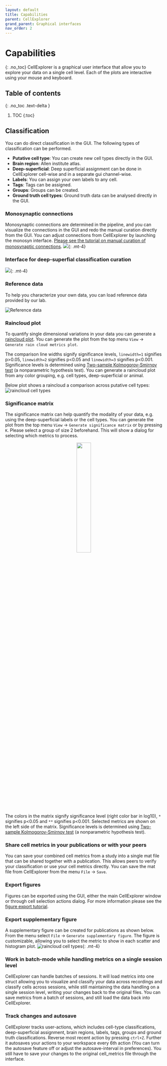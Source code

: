 ```yaml
---
layout: default
title: Capabilities
parent: CellExplorer
grand_parent: Graphical interfaces
nav_order: 2
---
```

# Capabilities
{: .no_toc}
CellExplorer is a graphical user interface that allow you to explore your data on a single cell level. Each of the plots are interactive using your mouse and keyboard.

## Table of contents
{: .no_toc .text-delta }

1. TOC
{:toc}


## Classification
You can do direct classification in the GUI. The following types of classification can be performed.
* **Putative cell type**: You can create new cell types directly in the GUI.
* **Brain region**: Allen institute atlas.
* **Deep-superficial**: Deep superficial assignment can be done in CellExplorer cell-wise and in a separate gui channel-wise.
* **Labels**: You can assign your own labels to any cell.
* **Tags**: Tags can be assigned.
* **Groups**: Groups can be created.
* **Ground truth cell types**: Ground truth data can be analysed directly in the GUI.

### Monosynaptic connections
Monosynaptic connections are determined in the pipeline, and you can visualize the connections in the GUI and redo the manual curation directly from the GUI. You can adjust connections from CellExplorer by launching the monosyn interface. [Please see the tutorial on manual curation of monosynaptic connections]({{"/tutorials/monosynaptic-connections-tutorial/"|absolute_url}}).
![](https://buzsakilab.com/wp/wp-content/uploads/2020/02/monosyn.png){: .mt-4}

### Interface for deep-superfial classification curation
![](https://buzsakilab.com/wp/wp-content/uploads/2020/02/gui_deepSuperficial.png){: .mt-4}

### Reference data
To help you characterize your own data, you can load reference data provided by our lab.

![Reference data](https://buzsakilab.com/wp/wp-content/uploads/2020/01/referenceData_noRef.png)

### Raincloud plot
To quantify single dimensional variations in your data you can generate a [raincloud plot](https://github.com/RainCloudPlots/RainCloudPlots). You can generate the plot from the top menu `View` -> `Generate rain cloud metrics plot`.

The comparison line widths signify significance levels, `linewidth=1` signifies p>0.05, `linewidth=2` signifies p<0.05 and `linewidth=3` signifies p<0.001. Significance levels is determined using [Two-sample Kolmogorov-Smirnov test](https://www.mathworks.com/help/stats/kstest2.html) (a nonparametric hypothesis test). You can generate a raincloud plot from any color grouping, e.g. cell types, deep-superficial or animal.

Below plot shows a raincloud a comparison across putative cell types:
![raincloud cell types](https://buzsakilab.com/wp/wp-content/uploads/2020/02/raincloud-cell-types.png)

### Significance matrix
The significance matrix can help quantify the modality of your data, e.g. using the deep-superficial labels or the cell types. You can generate the plot from the top menu `View` -> `Generate significance matrix` or by pressing `K`. Please select a group of size 2 beforehand. This will show a dialog for selecting which metrics to process. 
<p align="center"><img src="https://buzsakilab.com/wp/wp-content/uploads/2020/02/SignificanceMatrix.png" width="30%"></p>

The colors in the matrix signify significance level (right color bar in log10), `*` signifies p<0.05 and `**` signifies p<0.001. Selected metrics are shown on the left side of the matrix. Significance levels is determined using [Two-sample Kolmogorov-Smirnov test](https://www.mathworks.com/help/stats/kstest2.html) (a nonparametric hypothesis test).

### Share cell metrics in your publications or with your peers
You can save your combined cell metrics from a study into a single mat file that can be shared together with a publication. This allows peers to verify your classification or use your cell metrics directly. You can save the mat file from CellExplorer from the menu `File` -> `Save`.

### Export figures
Figures can be exported using the GUI, either the main CellExplorer window or through cell selection actions dialog. For more information please see the [figure export tutorial]({{"/tutorials/export-figure/"|absolute_url}}).

### Export supplementary figure
A supplementary figure can be created for publications as shown below. From the menu select `File` -> `Generate supplementary figure`. The figure is customizable, allowing you to select the metric to show in each scatter and histogram plot.
![raincloud cell types](https://buzsakilab.com/wp/wp-content/uploads/2020/05/UnitsSummaryLowRess.png){: .mt-4}

### Work in batch-mode while handling metrics on a single session level
CellExplorer can handle batches of sessions. It will load metrics into one struct allowing you to visualize and classify your data across recordings and classify cells across sessions, while still maintaining the data handling on a single session level, writing your changes back to the original files. You can save metrics from a batch of sessions, and still load the data back into CellExplorer.

### Track changes and autosave
CellExplorer tracks user-actions, which includes cell-type classifications, deep-superficial assignment, brain regions, labels, tags, groups and ground truth classifications. Reverse most recent action by pressing `ctrl+Z`. Further it autosaves your actions to your workspace every 6th action (You can turn the autosave feature off or adjust the autosave-interval in preferences). You still have to save your changes to the original cell_metrics file through the interface.
